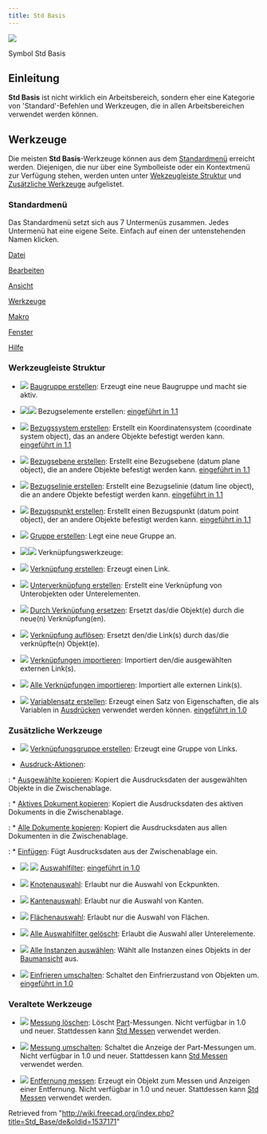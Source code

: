 ```yaml
---
title: Std Basis
---
```


![](/images/Freecad.svg)

Symbol Std Basis

## Einleitung

**Std Basis** ist nicht wirklich ein Arbeitsbereich, sondern eher eine Kategorie von 'Standard'-Befehlen und Werkzeugen, die in allen Arbeitsbereichen verwendet werden können.

## Werkzeuge

Die meisten **Std Basis**-Werkzeuge können aus dem [Standardmenü](/Standard_Menu/de "Standard Menu/de") erreicht werden. Diejenigen, die nur über eine Symbolleiste oder ein Kontextmenü zur Verfügung stehen, werden unten unter [Wekzeugleiste Struktur](#Wekzeugleiste_Struktur) und [Zusätzliche Werkzeuge](#Zusätzliche_Werkzeuge) aufgelistet.

### Standardmenü

Das Standardmenü setzt sich aus 7 Untermenüs zusammen. Jedes Untermenü hat eine eigene Seite. Einfach auf einen der untenstehenden Namen klicken.

[Datei](/Std_File_Menu/de "Std File Menu/de")

[Bearbeiten](/Std_Edit_Menu/de "Std Edit Menu/de")

[Ansicht](/Std_View_Menu/de "Std View Menu/de")

[Werkzeuge](/Std_Tools_Menu/de "Std Tools Menu/de")

[Makro](/Std_Macro_Menu/de "Std Macro Menu/de")

[Fenster](/Std_Windows_Menu/de "Std Windows Menu/de")

[Hilfe](/Std_Help_Menu/de "Std Help Menu/de")

### Werkzeugleiste Struktur

- ![](/images/Std_Part.svg) [Baugruppe erstellen](/Std_Part/de "Std Part/de"): Erzeugt eine neue Baugruppe und macht sie aktiv.

- ![](/images/Part_CoordinateSystem.svg)![](/images/Toolbar_flyout_arrow_blue_background.svg) Bezugselemente erstellen: [eingeführt in 1.1](/Release_notes_1.1/de "Release notes 1.1/de")

- ![](/images/Part_CoordinateSystem.svg) [Bezugssystem erstellen](/Part_CoordinateSystem/de "Part CoordinateSystem/de"): Erstellt ein Koordinatensystem (coordinate system object), das an andere Objekte befestigt werden kann. [eingeführt in 1.1](/Release_notes_1.1/de "Release notes 1.1/de")

- ![](/images/Part_DatumPlane.svg) [Bezugsebene erstellen](/Part_DatumPlane/de "Part DatumPlane/de"): Erstellt eine Bezugsebene (datum plane object), die an andere Objekte befestigt werden kann. [eingeführt in 1.1](/Release_notes_1.1/de "Release notes 1.1/de")

- ![](/images/Part_DatumLine.svg) [Bezugselinie erstellen](/Part_DatumLine/de "Part DatumLine/de"): Erstellt eine Bezugselinie (datum line object), die an andere Objekte befestigt werden kann. [eingeführt in 1.1](/Release_notes_1.1/de "Release notes 1.1/de")

- ![](/images/Part_DatumPoint.svg) [Bezugspunkt erstellen](/Part_DatumPoint "Part DatumPoint"): Erstellt einen Bezugspunkt (datum point object), der an andere Objekte befestigt werden kann. [eingeführt in 1.1](/Release_notes_1.1/de "Release notes 1.1/de")

- ![](/images/Std_Group.svg) [Gruppe erstellen](/Std_Group/de "Std Group/de"): Legt eine neue Gruppe an.

- ![](/images/Std_LinkMake.svg)![](/images/Toolbar_flyout_arrow_blue_background.svg) Verknüpfungswerkzeuge:

- ![](/images/Std_LinkMake.svg) [Verknüpfung erstellen](/Std_LinkMake/de "Std LinkMake/de"): Erzeugt einen Link.

- ![](/images/Std_LinkMakeRelative.svg) [Unterverknüpfung erstellen](/Std_LinkMakeRelative/de "Std LinkMakeRelative/de"): Erstellt eine Verknüpfung von Unterobjekten oder Unterelementen.

- ![](/images/Std_LinkReplace.svg) [Durch Verknüpfung ersetzen](/Std_LinkReplace/de "Std LinkReplace/de"): Ersetzt das/die Objekt(e) durch die neue(n) Verknüpfung(en).

- ![](/images/Std_LinkUnlink.svg) [Verknüpfung auflösen](/Std_LinkUnlink/de "Std LinkUnlink/de"): Ersetzt den/die Link(s) durch das/die verknüpfte(n) Objekt(e).

- ![](/images/Std_LinkImport.svg) [Verknüpfungen importieren](/Std_LinkImport/de "Std LinkImport/de"): Importiert den/die ausgewählten externen Link(s).

- ![](/images/Std_LinkImportAll.svg) [Alle Verknüpfungen importieren](/Std_LinkImportAll/de "Std LinkImportAll/de"): Importiert alle externen Link(s).

- ![](/images/Std_VarSet.svg) [Variablensatz erstellen](/Std_VarSet/de "Std VarSet/de"): Erzeugt einen Satz von Eigenschaften, die als Variablen in [Ausdrücken](/Expressions/de "Expressions/de") verwendet werden können. [eingeführt in 1.0](/Release_notes_1.0/de "Release notes 1.0/de")

### Zusätzliche Werkzeuge

- ![](/images/Std_LinkMakeGroup.svg) [Verknüpfungsgruppe erstellen](/index.php?title=Std_LinkMakeGroup/de&action=edit&redlink=1 "Std LinkMakeGroup/de (page does not exist)"): Erzeugt eine Gruppe von Links.

- [Ausdruck-Aktionen](/Std_Expressions/de "Std Expressions/de"):

: \* [Ausgewählte kopieren](/Std_Expressions#Copy_selected/de "Std Expressions"): Kopiert die Ausdrucksdaten der ausgewählten Objekte in die Zwischenablage.

: \* [Aktives Dokument kopieren](/Std_Expressions#Copy_active_document/de "Std Expressions"): Kopiert die Ausdrucksdaten des aktiven Dokuments in die Zwischenablage.

: \* [Alle Dokumente kopieren](/Std_Expressions#Copy_all_documents/de "Std Expressions"): Kopiert die Ausdrucksdaten aus allen Dokumenten in die Zwischenablage.

: \* [Einfügen](/Std_Expressions#Paste/de "Std Expressions"): Fügt Ausdrucksdaten aus der Zwischenablage ein.

- ![](/images/Part_SelectFilter.svg) ![](/images/Toolbar_flyout_arrow_blue_background.svg) [Auswahlfilter](/Part_SelectFilter/de "Part SelectFilter/de"): [eingeführt in 1.0](/Release_notes_1.0/de "Release notes 1.0/de")

- ![](/images/Vertex-selection.svg) [Knotenauswahl](/Part_SelectFilter/de#Knotenauswahl "Part SelectFilter/de"): Erlaubt nur die Auswahl von Eckpunkten.

- ![](/images/Edge-selection.svg) [Kantenauswahl](/Part_SelectFilter/de#Kantenauswahl "Part SelectFilter/de"): Erlaubt nur die Auswahl von Kanten.

- ![](/images/Face-selection.svg) [Flächenauswahl](/Part_SelectFilter/de#Flächenauswahl "Part SelectFilter/de"): Erlaubt nur die Auswahl von Flächen.

- ![](/images/Clear-selection.svg) [Alle Auswahlfilter gelöscht](/Part_SelectFilter#All_selection_filters_cleared/de "Part SelectFilter"): Erlaubt die Auswahl aller Unterelemente.

- ![](/images/Std_TreeSelectAllInstances.svg) [Alle Instanzen auswählen](/Std_TreeSelectAllInstances/de "Std TreeSelectAllInstances/de"): Wählt alle Instanzen eines Objekts in der [Baumansicht](/Tree_view/de "Tree view/de") aus.

- ![](/images/Std_ToggleFreeze.svg) [Einfrieren umschalten](/Std_ToggleFreeze/de "Std ToggleFreeze/de"): Schaltet den Einfrierzustand von Objekten um. [eingeführt in 1.0](/Release_notes_1.0/de "Release notes 1.0/de")

### Veraltete Werkzeuge

- ![](/images/View_Measure_Clear_All.svg) [Messung löschen](/View_Measure_Clear_All/de "View Measure Clear All/de"): Löscht [Part](/Part_Workbench/de "Part Workbench/de")-Messungen. Nicht verfügbar in 1.0 und neuer. Stattdessen kann [Std Messen](/Std_Measure/de "Std Measure/de") verwendet werden.

- ![](/images/View_Measure_Toggle_All.svg) [Messung umschalten](/View_Measure_Toggle_All/de "View Measure Toggle All/de"): Schaltet die Anzeige der Part-Messungen um. Nicht verfügbar in 1.0 und neuer. Stattdessen kann [Std Messen](/Std_Measure/de "Std Measure/de") verwendet werden.

- ![](/images/Std_MeasureDistance.svg) [Entfernung messen](/Std_MeasureDistance/de "Std MeasureDistance/de"): Erzeugt ein Objekt zum Messen und Anzeigen einer Entfernung. Nicht verfügbar in 1.0 und neuer. Stattdessen kann [Std Messen](/Std_Measure/de "Std Measure/de") verwendet werden.

Retrieved from "<http://wiki.freecad.org/index.php?title=Std_Base/de&oldid=1537171>"
